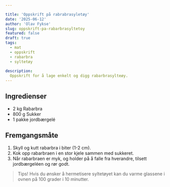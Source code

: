 ```yaml
---

title: 'Oppskrift på rabrabrasyletøy'
date: '2025-06-12'
author: 'Olav Fykse'
slug: oppskrift-pa-rabarbrasyltetoy
featured: false
draft: true
tags:
  - mat
  - oppskrift
  - rabarbra
  - syltetøy
 
description:
  Oppskrift for å lage enkelt og digg rabarbrasylteøy.
---
```


## Ingredienser

- 2 kg Rabarbra
- 800 g Sukker
- 1 pakke jordbærgelé

## Fremgangsmåte

1. Skyll og kutt rabarbra i biter (1-2 cm).
2. Kok opp rabarbraen i en stor kjele sammen med sukkeret.
3. Når rabarbraen er myk, og holder på å falle fra hverandre, tilsett jordbærgeléen og rør godt.


> Tips! Hvis du ønsker å hermetisere syltetøyet kan du varme glassene i ovnen på 100 grader i 10 minutter.

